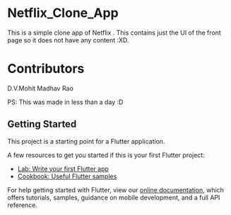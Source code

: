 # Netflix_Clone_App

This is a simple clone app of Netflix . This contains just the UI of the front page so it does not have any content :XD.

# Contributors
D.V.Mohit Madhav Rao 

PS: This was made in less than a day :D


## Getting Started

This project is a starting point for a Flutter application.

A few resources to get you started if this is your first Flutter project:

- [Lab: Write your first Flutter app](https://flutter.dev/docs/get-started/codelab)
- [Cookbook: Useful Flutter samples](https://flutter.dev/docs/cookbook)

For help getting started with Flutter, view our
[online documentation](https://flutter.dev/docs), which offers tutorials,
samples, guidance on mobile development, and a full API reference.
